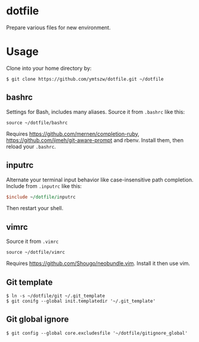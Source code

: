 # dotfile

Prepare various files for new environment.

# Usage

Clone into your home directory by:

```
$ git clone https://github.com/ymtszw/dotfile.git ~/dotfile
```

## bashrc

Settings for Bash, includes many aliases. Source it from `.bashrc` like this:

```
source ~/dotfile/bashrc
```

Requires https://github.com/mernen/completion-ruby, https://github.com/jimeh/git-aware-prompt and rbenv. Install them, then reload your `.bashrc`.

## inputrc

Alternate your terminal input behavior like case-insensitive path completion. Include from `.inputrc` like this:

```perl
$include ~/dotfile/inputrc
```

Then restart your shell.

## vimrc

Source it from `.vimrc`

```
source ~/dotfile/vimrc
```

Requires https://github.com/Shougo/neobundle.vim. Install it then use vim.

## Git template

```
$ ln -s ~/dotfile/git ~/.git_template
$ git conifg --global init.templatedir '~/.git_template'
```

## Git global ignore
```
$ git config --global core.excludesfile '~/dotfile/gitignore_global'
```
